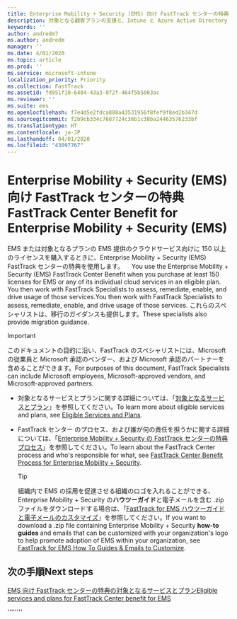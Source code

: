 ```yaml
---
title: Enterprise Mobility + Security (EMS) 向け FastTrack センターの特典
description: 対象となる顧客プランの支援と、Intune と Azure Active Directory Premium の展開を行うプログラム
keywords: ''
author: andredm7
ms.author: andredm
manager: ''
ms.date: 4/01/2020
ms.topic: article
ms.prod: ''
ms.service: microsoft-intune
localization_priority: Priority
ms.collection: FastTrack
ms.assetid: fd951f10-6404-43a3-8f2f-464f5b5003ac
ms.reviewer: ''
ms.suite: ems
ms.openlocfilehash: f7e4d5e2fdca888a43531956f8fef9f8ed2b347d
ms.sourcegitcommit: f2b9cb334c7687724c36b1c38ba24463576233bf
ms.translationtype: HT
ms.contentlocale: ja-JP
ms.lasthandoff: 04/01/2020
ms.locfileid: "43097767"
---
```

# <a name="fasttrack-center-benefit-for-enterprise-mobility--security-ems"></a><span data-ttu-id="3a94c-103">Enterprise Mobility + Security (EMS) 向け FastTrack センターの特典</span><span class="sxs-lookup"><span data-stu-id="3a94c-103">FastTrack Center Benefit for Enterprise Mobility + Security (EMS)</span></span>

<span data-ttu-id="3a94c-104">EMS または対象となるプランの EMS 提供のクラウドサービス向けに 150 以上のライセンスを購入するときに、Enterprise Mobility + Security (EMS) FastTrack センターの特典を使用します。 　</span><span class="sxs-lookup"><span data-stu-id="3a94c-104">You use the Enterprise Mobility + Security (EMS) FastTrack Center Benefit when you purchase at least 150 licenses for EMS or any of its individual cloud services in an eligible plan.</span></span> <span data-ttu-id="3a94c-105">You then work with FastTrack Specialists to assess, remediate, enable, and drive usage of those services.</span><span class="sxs-lookup"><span data-stu-id="3a94c-105">You then work with FastTrack Specialists to assess, remediate, enable, and drive usage of those services.</span></span> <span data-ttu-id="3a94c-106">これらのスペシャリストは、移行のガイダンスも提供します。</span><span class="sxs-lookup"><span data-stu-id="3a94c-106">These specialists also provide migration guidance.</span></span> 

> [!IMPORTANT]
> <span data-ttu-id="3a94c-107">このドキュメントの目的に沿い、FastTrack のスペシャリストには、Microsoft の従業員と Microsoft 承認のベンダー、および Microsoft 承認のパートナーを含めることができます。</span><span class="sxs-lookup"><span data-stu-id="3a94c-107">For purposes of this document, FastTrack Specialists can include Microsoft employees, Microsoft-approved vendors, and Microsoft-approved partners.</span></span>

- <span data-ttu-id="3a94c-108">対象となるサービスとプランに関する詳細については、「[対象となるサービスとプラン](M365-eligible-services-and-plans.md)」を参照してください。</span><span class="sxs-lookup"><span data-stu-id="3a94c-108">To learn more about eligible services and plans, see [Eligible Services and Plans](M365-eligible-services-and-plans.md).</span></span>

- <span data-ttu-id="3a94c-109">FastTrack センター のプロセス、および誰が何の責任を担うかに関する詳細については、「[Enterprise Mobility + Security の FastTrack センターの特典プロセス](EMS-fasttrack-process.md)」を参照してください。</span><span class="sxs-lookup"><span data-stu-id="3a94c-109">To learn about the FastTrack Center process and who's responsible for what, see [FastTrack Center Benefit Process for Enterprise Mobility + Security](EMS-fasttrack-process.md).</span></span>

    > [!TIP]
    > <span data-ttu-id="3a94c-110">組織内で EMS の採用を促進させる組織のロゴを入れることができる、Enterprise Mobility + Security の**ハウツーガイド**と電子メールを含む .zip ファイルをダウンロードする場合は、「[FastTrack for EMS ハウツーガイドと電子メールのカスタマイズ](https://gallery.technet.microsoft.com/FastTrack-for-EMS-How-To-f170da4c)」を参照してください。</span><span class="sxs-lookup"><span data-stu-id="3a94c-110">If you want to download a .zip file containing Enterprise Mobility + Security **how-to guides** and emails that can be customized with your organization's logo to help promote adoption of EMS within your organization, see [FastTrack for EMS How To Guides & Emails to Customize](https://gallery.technet.microsoft.com/FastTrack-for-EMS-How-To-f170da4c).</span></span>

## <a name="next-steps"></a><span data-ttu-id="3a94c-111">次の手順</span><span class="sxs-lookup"><span data-stu-id="3a94c-111">Next steps</span></span>

[<span data-ttu-id="3a94c-112">EMS 向け FastTrack センターの特典の対象となるサービスとプラン</span><span class="sxs-lookup"><span data-stu-id="3a94c-112">Eligible services and plans for FastTrack Center benefit for EMS</span></span>](M365-eligible-services-and-plans.md)

<span data-ttu-id="3a94c-113">''''</span><span class="sxs-lookup"><span data-stu-id="3a94c-113">''''</span></span>